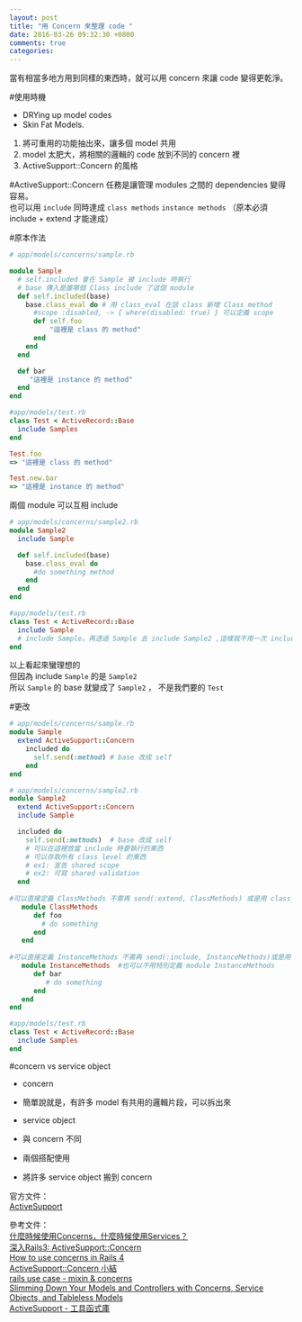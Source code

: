```yaml
---
layout: post
title: "用 Concern 來整理 code "
date: 2016-03-26 09:32:30 +0800
comments: true
categories: 
---
```


當有相當多地方用到同樣的東西時，就可以用 concern 來讓 code 變得更乾淨。

<!--more-->

#使用時機
* DRYing up model codes
* Skin Fat Models.

1. 將可重用的功能抽出來，讓多個 model 共用
2. model 太肥大，將相關的邏輯的 code 放到不同的 concern 裡
3. ActiveSupport::Concern 的風格

#ActiveSupport::Concern
任務是讓管理 modules 之間的 dependencies 變得容易。  
也可以用 `include` 同時達成 `class methods` `instance methods`
（原本必須 include + extend 才能達成）

#原本作法

```ruby
# app/models/concerns/sample.rb

module Sample
  # self.included 會在 Sample 被 include 時執行
  # base 傳入是誰哪個 Class include 了這個 module
  def self.included(base)
    base.class_eval do # 用 class_eval 在該 class 新增 Class method
      #scope :disabled, -> { where(disabled: true) } 可以定義 scope
      def self.foo
      	  "這裡是 class 的 method"
      end
    end
  end

  def bar
     "這裡是 instance 的 method"
  end
end
```
```ruby
#app/models/test.rb
class Test < ActiveRecord::Base
  include Samples
end

Test.foo
=> "這裡是 class 的 method"

Test.new.bar
=> "這裡是 instance 的 method"
```

兩個 module 可以互相 include

```ruby
# app/models/concerns/sample2.rb
module Sample2
  include Sample

  def self.included(base)
    base.class_eval do
      #do something method
    end
  end
end
```
```ruby
#app/models/test.rb
class Test < ActiveRecord::Base
  include Sample
  # include Sample，再透過 Sample 去 include Sample2 ,這樣就不用一次 include 兩個 module了
end
```
以上看起來蠻理想的  
但因為 include `Sample` 的是 `Sample2`  
所以 `Sample` 的 base 就變成了 `Sample2` ， 不是我們要的 `Test`


#更改

```ruby
# app/models/concerns/sample.rb
module Sample
  extend ActiveSupport::Concern
    included do
      self.send(:method) # base 改成 self
    end
end
```

```ruby
# app/models/concerns/sample2.rb
module Sample2
  extend ActiveSupport::Concern
  include Sample

  included do
    self.send(:methods)  # base 改成 self
    # 可以在這裡放當 include 時要執行的東西
    # 可以存取所有 class level 的東西
    # ex1: 宣告 shared scope
    # ex2: 可寫 shared validation
  end
  
#可以直接定義 ClassMethods 不需再 send(:extend, ClassMethods) 或是用 class_eval 去定義
   module ClassMethods  
      def foo
        # do something
      end
   end
   
#可以直接定義 InstanceMethods 不需再 send(:include, InstanceMethods)或是用 instance_eval 去定義
   module InstanceMethods  #也可以不用特別定義 module InstanceMethods
      def bar
         # do something
      end
   end
end
```

```ruby
#app/models/test.rb
class Test < ActiveRecord::Base
  include Samples
end
```

#concern vs service object

* concern
 - 簡單說就是，有許多 model 有共用的邏輯片段，可以拆出來 	
* service object
 - 與 concern 不同

* 兩個搭配使用
 - 將許多 service object 搬到 concern

官方文件：  
[ActiveSupport](http://api.rubyonrails.org/classes/ActiveSupport/Concern.html)  
 
參考文件：  
[什麼時候使用Concerns，什麼時候使用Services？](https://ruby-china.org/topics/18401)  
[深入Rails3: ActiveSupport::Concern](https://ihower.tw/blog/archives/3949)  
[How to use concerns in Rails 4](http://stackoverflow.com/questions/14541823/how-to-use-concerns-in-rails-4)  
[ActiveSupport::Concern 小結](https://ruby-china.org/topics/19812)  
[rails use case - mixin & concerns](http://adz.cool/posts/210893-rails-use-case-mixin-and-concerns)  
[Slimming Down Your Models and Controllers with Concerns, Service Objects, and Tableless Models](https://www.viget.com/articles/slimming-down-your-models-and-controllers)  
[ActiveSupport - 工具函式庫](https://ihower.tw/rails4/activesupport.html)